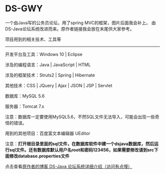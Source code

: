 # DS-GWY
一个由Java写的公务员论坛，用了spring MVC的框架，图片后面我会补上。
由DS-Java论坛系统改进而来。原作者链接我会放在末尾供大家参考。

项目用到的相关技术、工具等

----------

开发平台及工具：Windows 10 | Eclipse

涉及的编程语言：Java  |  JavaScript  |  HTML

涉及的框架技术：Struts2  |  Spring  |  Hibernate

其他技术：CSS  |  JQuery  |  Ajax  |  JSON  |  JSP  |  Servlet

数据库：MySQL 5.6

服务器：Tomcat 7.x

注意：数据库一定要使用MySQL5.6，不然SQL文件无法导入，可能会出现一些奇怪的错误。

用到的其他项目：百度富文本编辑器 UEditor



注意：**打开根目录里面的sql文件，在数据库软件中建一个dsjava数据库，然后运行sql文件。还有数据库默认用户名root和密码123456，如果需要修改请到src下面修改database.properties文件**


点击查看<a href="http://panhainan.com/#!/blog/article/000073820471410" target="_blank">原作者的博客 DS-Java 论坛系统详细介绍（访问有点慢）</a>

